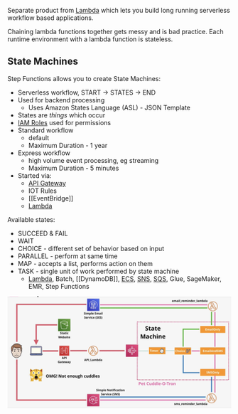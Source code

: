 Separate product from [Lambda](Lambda.md) which lets you build long running serverless workflow based applications.

Chaining lambda functions together gets messy and is bad practice. Each runtime environment with a lambda function is stateless.

## State Machines
Step Functions allows you to create State Machines:
- Serverless workflow, START -> STATES -> END
- Used for backend processing
	- Uses Amazon States Language (ASL) - JSON Template
- States are _things_ which occur
- [IAM Roles](../../Security/Accounts/IAM%20Roles.md) used for permissions
- Standard workflow
	- default
	- Maximum Duration - 1 year
- Express workflow
	- high volume event processing, eg streaming
	- Maximum Duration - 5 minutes
- Started via:
	- [API Gateway](API%20Gateway.md)
	- IOT Rules
	- [[EventBridge]]
	- [Lambda](Lambda.md)

Available states:
- SUCCEED & FAIL
- WAIT
- CHOICE - different set of behavior based on input
- PARALLEL - perform at same time
- MAP - accepts a list, performs action on them
- TASK - single unit of work performed by state machine
	- [Lambda](Lambda.md), Batch, [[DynamoDB]], [ECS](../ECS/ECS.md), [SNS](../../Messages-Logs/SNS.md), [SQS](../../Messages-Logs/SQS.md), Glue, SageMaker, EMR, Step Functions

![Pasted image 20250429205151.png](_atts/Pasted%20image%2020250429205151.png)